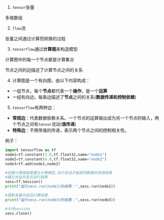 1. `tensor`张量

多维数组



2. `flow`流

张量之间通过计算而转换的过程



3. `tensorflow`通过**计算图**来构造模型

计算图中的每一个节点都是计算集合

节点之间的边描述了计算节点之间的关系



4. 计算图是一个有向图，由以下内容构成：

- 一组节点，每个**节点**都代表一个**操作**，是一个**运算**
- 一组有向边，每条边描述了**节点**之间的关系(**数据传递和控制依赖**)



5. `tensorflow`有两种边：

- **常规边**：代表数据依赖关系。一个节点的运算输出成为另一个节点的输入，两个节点之间有`tensor`流动(**值传递**)
- **特殊边**：不携带值的传递，表示两个节点之间的控制相关性。



例子：

```python
import tensorflow as tf
node1=tf.constant(3.0,tf.float32,name="node1")
node2=tf.constant(4.0,tf.float32,name="node2")
node3=tf.add(node1,node2)

#创建计算图就是建立计算模型,执行会话才能提供数据并获得结果
#建立对话并显示运行结果
sess=tf.Session()
print("运行sess.run(node1)的结果：",sess.run(node1))

#更新变量并返回计算结果
print("运行sess.run(node3)的结果：",sess.run(node3))

#关闭session
sess.close()
```

